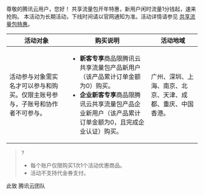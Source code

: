 ﻿尊敬的腾讯云用户，您好！
共享流量包开年特惠，新用户闲时流量1分钱起，速来抢购。
本活动为长期活动，下线时间请以官网通知为准。活动详情请参见 [共享流量包特惠](https://cloud.tencent.com/act/pro/first_purchase_ntp)。

| 活动对象 | 购买说明 | 活动地域 |
|---------|---------|---------|
| 活动参与对象需实名才可以参与和购买。仅限主账号参与，子账号和协作者不可参与。| <ul><li> **新客专享**商品限腾讯云共享流量包产品新用户（该产品累计订单金额为0）购买。</li> <li> **企业新客专享**商品限腾讯云共享流量包产品企业新用户（该产品累计订单金额为0，且完成企业认证）购买。</li> </ul> | 广州、深圳、上海、南京、北京、天津、成都、重庆、中国香港。 |

>?
>- 每个账户仅限购买1次1个活动优惠商品。
>- 活动不支持代金券支付。
>




此致
腾讯云团队